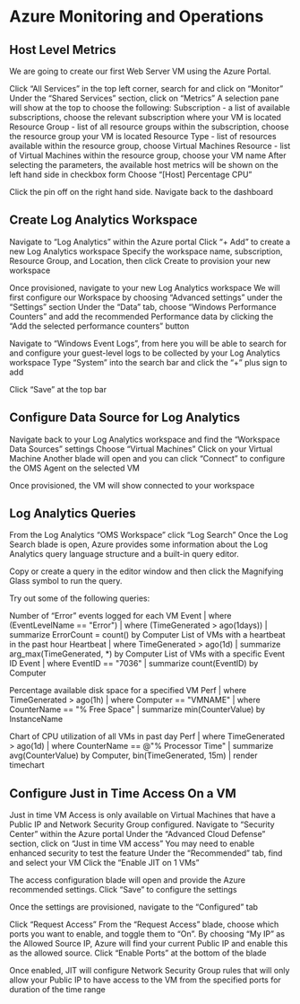 # Azure Monitoring and Operations

## Host Level Metrics
We are going to create our first Web Server VM using the Azure Portal.

Click “All Services” in the top left corner, search for and click on “Monitor”
Under the “Shared Services” section, click on “Metrics”
A selection pane will show at the top to choose the following:
Subscription - a list of available subscriptions, choose the relevant subscription where your VM is located 
Resource Group - list of all resource groups within the subscription, choose the resource group your VM is located
Resource Type - list of resources available within the resource group, choose Virtual Machines
Resource - list of Virtual Machines within the resource group, choose your VM name
After selecting the parameters, the available host metrics will be shown on the left hand side in checkbox form
Choose “[Host] Percentage CPU”

Click the pin off on the right hand side.
Navigate back to the dashboard 


## Create Log Analytics Workspace
Navigate to “Log Analytics” within the Azure portal
Click “+ Add” to create a new Log Analytics workspace
Specify the workspace name, subscription, Resource Group, and Location, then click Create to provision your new workspace

Once provisioned, navigate to your new Log Analytics workspace
We will first configure our Workspace by choosing “Advanced settings” under the “Settings” section
Under the “Data” tab, choose “Windows Performance Counters” and add the recommended Performance data by clicking the “Add the selected performance counters” button

Navigate to “Windows Event Logs”, from here you will be able to search for and configure your guest-level logs to be collected by your Log Analytics workspace
Type “System” into the search bar and click the “+” plus sign to add

Click “Save” at the top bar



## Configure Data Source for Log Analytics
Navigate back to your Log Analytics workspace and find the “Workspace Data Sources” settings
Choose “Virtual Machines”
Click on your Virtual Machine
Another blade will open and you can click “Connect” to configure the OMS Agent on the selected VM

Once provisioned, the VM will show connected to your workspace


## Log Analytics Queries
From the Log Analytics “OMS Workspace” click “Log Search”
Once the Log Search blade is open, Azure provides some information about the Log Analytics query language structure and a built-in query editor.

Copy or create a query in the editor window and then click the Magnifying Glass symbol to run the query.

Try out some of the following queries:

Number of “Error” events logged for each VM
		Event
| where (EventLevelName == "Error")
| where (TimeGenerated > ago(1days))
| summarize ErrorCount = count() by Computer
List of VMs with a heartbeat in the past hour
Heartbeat
| where TimeGenerated > ago(1d)
| summarize arg_max(TimeGenerated, *) by Computer
List of VMs with a specific Event ID 
Event
| where EventID == "7036"
| summarize count(EventID) by Computer

Percentage available disk space for a specified VM
Perf
| where TimeGenerated > ago(1h)
| where Computer == "VMNAME"
| where CounterName == "% Free Space"
| summarize min(CounterValue) by InstanceName


Chart of CPU utilization of all VMs in past day
Perf
| where TimeGenerated > ago(1d)
| where CounterName == @"% Processor Time"
| summarize avg(CounterValue) by Computer, bin(TimeGenerated, 15m) 
| render timechart






## Configure Just in Time Access On a VM
Just in time VM Access is only available on Virtual Machines that have a Public IP and Network Security Group configured.
Navigate to “Security Center” within the Azure portal
Under the “Advanced Cloud Defense” section, click on “Just in time VM access”
You may need to enable enhanced security to test the feature
Under the “Recommended” tab, find and select your VM
Click the “Enable JIT on 1 VMs”

The access configuration blade will open and provide the Azure recommended settings.
Click “Save” to configure the settings

Once the settings are provisioned, navigate to the “Configured” tab

Click “Request Access”
From the “Request Access” blade, choose which ports you want to enable, and toggle them to “On”. By choosing “My IP” as the Allowed Source IP, Azure will find your current Public IP and enable this as the allowed source.
Click “Enable Ports” at the bottom of the blade

Once enabled, JIT will configure Network Security Group rules that will only allow your Public IP to have access to the VM from the specified ports for duration of the time range